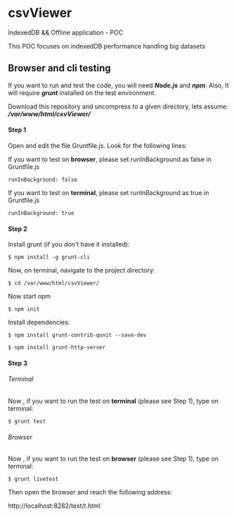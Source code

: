 # csvViewer

IndexedDB && Offline application - POC

This POC focuses on indexedDB performance handling big datasets


##  Browser and cli testing

If you want to run and test the code, you will need ***Node.js*** and ***npm***. Also, It will require ***grunt*** installed on the test environment.

Download this repository and uncompress to a given directory, lets assume: ***/var/www/html/csvViewer/***


#### Step 1

Open and edit the file Gruntfile.js. Look for the following lines:

If you want to test on **browser**, please set runInBackground as false in Gruntfile.js

    runInBackground: false

If you want to test on **terminal**, please set runInBackground as true in Gruntfile.js

    runInBackground: true

#### Step 2

Install grunt (if you don't have it installed):

    $ npm install -g grunt-cli

Now, on terminal, navigate to the project directory:

    $ cd /var/www/html/csvViewer/


Now start npm

	$ npm init


Install dependencies:

    $ npm install grunt-contrib-qunit --save-dev

    $ npm install grunt-http-server

#### Step 3

###### Terminal

Now , if you want to run the test on **terminal** (please see Step 1), type on terminal:

    $ grunt test


###### Browser

Now , if you want to run the test on **browser** (please see Step 1), type on terminal:

    $ grunt livetest

Then open the browser and reach the following address: 

http://localhost:8282/test/t.html